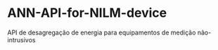 # ANN-API-for-NILM-device
API de desagregação de energia para equipamentos de medição não-intrusivos
